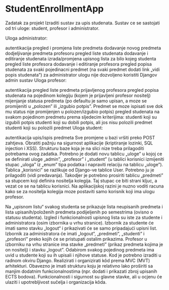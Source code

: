 # StudentEnrollmentApp

Zadatak za projekt
Izraditi sustav za upis studenata. Sustav ce se sastojati od tri uloge: student, profesor i administrator.

Uloga administrator:

autentikacija
pregled i promjena liste predmeta
dodavanje novog predmeta
dodjeljivanje predmeta profesoru
pregled liste studenata
dodavanje i editiranje studenata
izrada/promjena upisnog lista za bilo kojeg studenta
pregled liste profesora
dodavanje i editiranje profesora
pregled popisa studenata za svaki pojedinacni predmet (na svaki predmet dodati link „vidi popis studenata”)
za administrator ulogu nije dozvoljeno koristiti Djangov admin sustav
Uloga profesor:

autentikacija
pregled liste predmeta prijavljenog profesora
pregled popisa studenata na pojedinom kolegiju (kojem je prijavljeni profesor nositelj)
mijenjanje statusa predmeta (po defaultu je samo upisan, a moze se promijeniti u „polozen” ili „izgubio potpis”. Predmet se moze ispisati sve dok mu status nije promijenjen u polozen/izgubio potpis)
pregled studenata na svakom pojedinom predmetu prema sljedecim kriterijima:
studenti koji su izgubili potpis
studenti koji su dobili potpis, ali jos nisu polozili predmet
studenti koji su polozili predmet
Uloga student:

autentikacija
upis/ispis predmeta
Sve promjene u bazi vršiti preko POST zahtjeva. Obratiti pažnju na sigurnost aplikacije (kriptiranje lozinki, SQL injection i XSS). Strukturu baze koja je na slici nize treba prilagoditi potrebama ovog zadatka. Potrebno je dodati novu tablicu „uloge” u kojoj ce se definirati uloge „admin”, „profesor” i „student” (u tablici korisnici izmijeniti stupac „uloga” iz „enum” tipa podatka i napraviti relaciju na tablicu „uloge”). Tablica „korisnici” se razlikuje od Django-ve tablice User. Potrebno ju je prilagoditi (vidi predavanja). Takodjer je potrebno prosiriti tablicu „predmeti” sa stupcem koji definira nositelja kolegija. Taj stupac ce biti strani kljuc, a vezat ce se na tablicu korisnici. Na aplikacijskoj razini je nuzno voditi racuna kako se za nositelja kolegija moze postaviti samo korisnik koji ima ulogu profesor. 

Na „upisnom listu“ svakog studenta se prikazuje lista neupisanih predmeta i lista upisanih/položenih predmeta podijeljenih po semestrima (ovisno o statusu studenta). Izgled i funkcionalnosti upisnog lista su iste za studente i administratora (osim izbornika u vrhu stranice). Izbornik za studente će imati samo stavku „logout“ i prikazivati će se samo pripadajući upisni list. Izbornik za administratora će imati „logout“, „predmeti“, „studenti“ i „profesori” preko kojih će se pristupati ostalim prikazima. Profesor u izborniku na vrhu stranice ima stavke „predmeti” (prikaz predmeta kojima je on nositelj) i stavku „logout”. Odabirom svakog pojedinog predmeta ima uvid u studente koji su ih upisali i njihove statuse. Kod je potrebno izraditi u radnom okviru Django. Realizirati i organizirati kôd prema MVC (MVT) arhitekturi. Obavezno je imati strukturu koju je relativno lako proširiti sa manjim dodatnim funkcionalnostima (npr. dodati i prikazati zbroj upisanih ECTS bodova). Funkcionalnosti i sigurnost su glavne stavke, ali u ocjenu će ulaziti i upotrebljivost sučelja i organizacija kôda.
